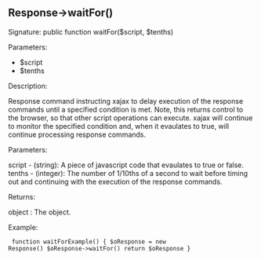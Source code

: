 ## Response->waitFor()

Signature: public function waitFor($script, $tenths)

Parameters:

* $script
* $tenths

Description:

Response command instructing xajax to delay execution of the response
commands until a specified condition is met.  Note, this returns control
to the browser, so that other script operations can execute.  xajax
will continue to monitor the specified condition and, when it evaulates
to true, will continue processing response commands.

Parameters:

script - (string):  A piece of javascript code that evaulates to true
or false.
tenths - (integer):  The number of 1/10ths of a second to wait before
timing out and continuing with the execution of the response
commands.

Returns:

object : The <Response> object.

Example:
<code><pre>
function waitForExample()
{
    $oResponse = new Response()
    $oResponse->waitFor()
    return $oResponse
}
</pre></code>